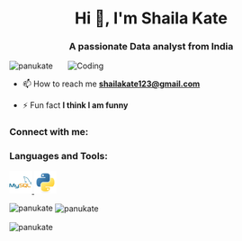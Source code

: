<h1 align="center">Hi 👋, I'm Shaila Kate</h1>
<h3 align="center">A passionate Data analyst from India</h3>

<img align="right" alt="Coding" width="400" src="https://encrypted-tbn0.gstatic.com/images?q=tbn:ANd9GcQUHHelMnrA99F1vB3UorS_k8_2w-3rw2aLig&usqp=CAU">

<p align="left"> <img src="https://komarev.com/ghpvc/?username=panukate&label=Profile%20views&color=0e75b6&style=flat" alt="panukate" /> </p>

- 📫 How to reach me **shailakate123@gmail.com**

- ⚡ Fun fact **I think I am funny**

<h3 align="left">Connect with me:</h3>
<p align="left">
</p>

<h3 align="left">Languages and Tools:</h3>
<p align="left"> <a href="https://www.mysql.com/" target="_blank" rel="noreferrer"> <img src="https://raw.githubusercontent.com/devicons/devicon/master/icons/mysql/mysql-original-wordmark.svg" alt="mysql" width="40" height="40"/> </a> <a href="https://www.python.org" target="_blank" rel="noreferrer"> <img src="https://raw.githubusercontent.com/devicons/devicon/master/icons/python/python-original.svg" alt="python" width="40" height="40"/> </a> </p>

<p><img align="left" src="https://github-readme-stats.vercel.app/api/top-langs?username=panukate&show_icons=true&locale=en&layout=compact" alt="panukate" /></p>

<p>&nbsp;<img align="center" src="https://github-readme-stats.vercel.app/api?username=panukate&show_icons=true&locale=en" alt="panukate" /></p>

<p><img align="center" src="https://github-readme-streak-stats.herokuapp.com/?user=panukate&" alt="panukate" /></p>
